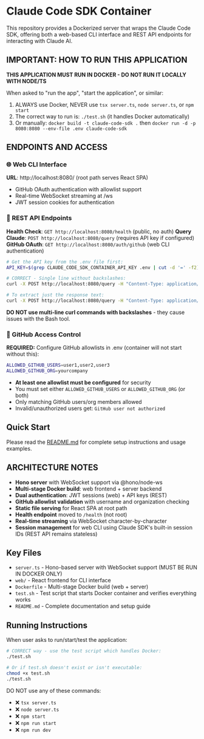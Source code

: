 # Claude Code SDK Container

This repository provides a Dockerized server that wraps the Claude Code SDK, offering both a web-based CLI interface and REST API endpoints for interacting with Claude AI.

## IMPORTANT: HOW TO RUN THIS APPLICATION

**THIS APPLICATION MUST RUN IN DOCKER - DO NOT RUN IT LOCALLY WITH NODE/TS**

When asked to "run the app", "start the application", or similar:
1. ALWAYS use Docker, NEVER use `tsx server.ts`, `node server.ts`, or `npm start`
2. The correct way to run is: `./test.sh` (it handles Docker automatically)
3. Or manually: `docker build -t claude-code-sdk .` then `docker run -d -p 8080:8080 --env-file .env claude-code-sdk`

## ENDPOINTS AND ACCESS

### 🌐 Web CLI Interface
**URL**: http://localhost:8080/ (root path serves React SPA)
- GitHub OAuth authentication with allowlist support
- Real-time WebSocket streaming at /ws
- JWT session cookies for authentication

### 🔧 REST API Endpoints
**Health Check**: `GET http://localhost:8080/health` (public, no auth)
**Query Claude**: `POST http://localhost:8080/query` (requires API key if configured)
**GitHub OAuth**: `GET http://localhost:8080/auth/github` (web CLI authentication)

```bash
# Get the API key from the .env file first:
API_KEY=$(grep CLAUDE_CODE_SDK_CONTAINER_API_KEY .env | cut -d '=' -f2)

# CORRECT - Single line without backslashes:
curl -X POST http://localhost:8080/query -H "Content-Type: application/json" -H "X-API-Key: $API_KEY" -d '{"prompt": "Your question here"}'

# To extract just the response text:
curl -X POST http://localhost:8080/query -H "Content-Type: application/json" -H "X-API-Key: $API_KEY" -d '{"prompt": "Your question here"}' -s | jq -r '.response'
```

**DO NOT use multi-line curl commands with backslashes** - they cause issues with the Bash tool.

### 🔐 GitHub Access Control
**REQUIRED:** Configure GitHub allowlists in .env (container will not start without this):
```bash
ALLOWED_GITHUB_USERS=user1,user2,user3
ALLOWED_GITHUB_ORG=yourcompany
```
- **At least one allowlist must be configured** for security
- You must set either `ALLOWED_GITHUB_USERS` or `ALLOWED_GITHUB_ORG` (or both)
- Only matching GitHub users/org members allowed
- Invalid/unauthorized users get: `GitHub user not authorized`

## Quick Start

Please read the [README.md](./README.md) for complete setup instructions and usage examples.

## ARCHITECTURE NOTES

- **Hono server** with WebSocket support via @hono/node-ws
- **Multi-stage Docker build**: web frontend + server backend
- **Dual authentication**: JWT sessions (web) + API keys (REST)
- **GitHub allowlist validation** with username and organization checking
- **Static file serving** for React SPA at root path
- **Health endpoint** moved to `/health` (not root)
- **Real-time streaming** via WebSocket character-by-character
- **Session management** for web CLI using Claude SDK's built-in session IDs (REST API remains stateless)

## Key Files

- `server.ts` - Hono-based server with WebSocket support (MUST BE RUN IN DOCKER ONLY)
- `web/` - React frontend for CLI interface
- `Dockerfile` - Multi-stage Docker build (web + server)
- `test.sh` - Test script that starts Docker container and verifies everything works
- `README.md` - Complete documentation and setup guide

## Running Instructions

When user asks to run/start/test the application:
```bash
# CORRECT way - use the test script which handles Docker:
./test.sh

# Or if test.sh doesn't exist or isn't executable:
chmod +x test.sh
./test.sh
```

DO NOT use any of these commands:
- ❌ `tsx server.ts`
- ❌ `node server.ts`
- ❌ `npm start`
- ❌ `npm run start`
- ❌ `npm run dev`